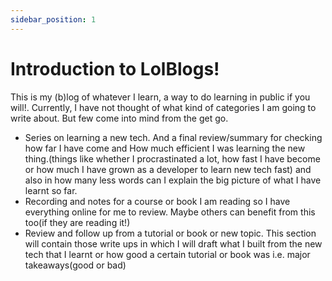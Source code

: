 ```yaml
---
sidebar_position: 1
---
```


# Introduction to LolBlogs!

This is my (b)log of whatever I learn, a way to do learning in public if you will!. Currently, I have not thought of what kind of categories I am going to write about. But few come into mind from the get go.

- Series on learning a new tech. And a final review/summary for checking how far I have come and How much efficient I was learning the new thing.(things like whether I procrastinated a lot, how fast I have become or how much I have grown as a developer to learn new tech fast) and also in how many less words can I explain the big picture of what I have learnt so far.
- Recording and notes for a course or book I am reading so I have everything online for me to review. Maybe others can benefit from this too(if they are reading it!)
- Review and follow up from a tutorial or book or new topic. This section will contain those write ups in which I will draft what I built from the new tech that I learnt or how good a certain tutorial or book was i.e. major takeaways(good or bad)
